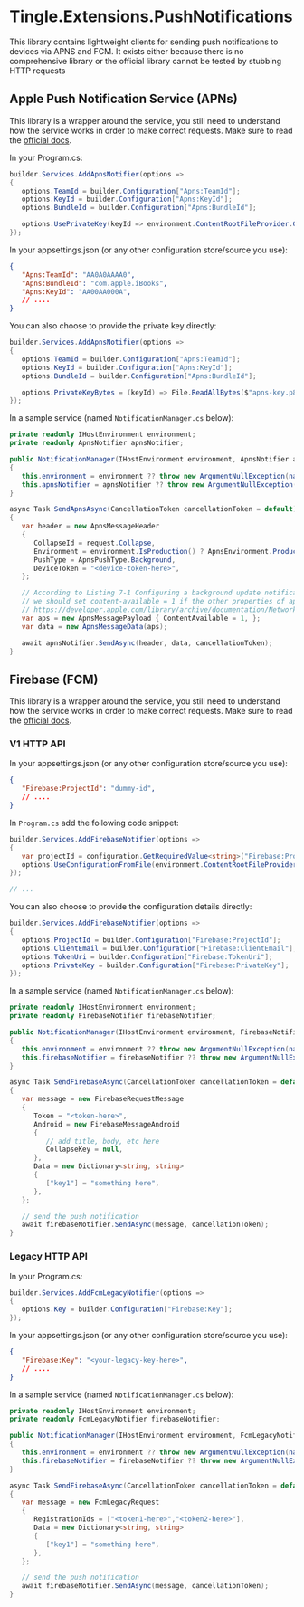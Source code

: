# Tingle.Extensions.PushNotifications

This library contains lightweight clients for sending push notifications to devices via APNS and FCM. It exists either because there is no comprehensive library or the official library cannot be tested by stubbing HTTP requests

## Apple Push Notification Service (APNs)

This library is a wrapper around the service, you still need to understand how the service works in order to make correct requests. Make sure to read the [official docs](https://developer.apple.com/documentation/usernotifications/setting_up_a_remote_notification_server).

In your Program.cs:

```cs
builder.Services.AddApnsNotifier(options =>
{
   options.TeamId = builder.Configuration["Apns:TeamId"];
   options.KeyId = builder.Configuration["Apns:KeyId"];
   options.BundleId = builder.Configuration["Apns:BundleId"];

   options.UsePrivateKey(keyId => environment.ContentRootFileProvider.GetFileInfo($"AuthKey_{keyId}.p8"));
});
```

In your appsettings.json (or any other configuration store/source you use):

```json
{
   "Apns:TeamId": "AA0A0AAAA0",
   "Apns:BundleId": "com.apple.iBooks",
   "Apns:KeyId": "AA00AA000A",
   // ....
}
```

You can also choose to provide the private key directly:

```cs
builder.Services.AddApnsNotifier(options =>
{
   options.TeamId = builder.Configuration["Apns:TeamId"];
   options.KeyId = builder.Configuration["Apns:KeyId"];
   options.BundleId = builder.Configuration["Apns:BundleId"];

   options.PrivateKeyBytes = (keyId) => File.ReadAllBytes($"apns-key.p8");
});
```

In a sample service (named `NotificationManager.cs` below):

```cs
private readonly IHostEnvironment environment;
private readonly ApnsNotifier apnsNotifier;

public NotificationManager(IHostEnvironment environment, ApnsNotifier apnsNotifier)
{
   this.environment = environment ?? throw new ArgumentNullException(nameof(environment));
   this.apnsNotifier = apnsNotifier ?? throw new ArgumentNullException(nameof(apnsNotifier));
}

async Task SendApnsAsync(CancellationToken cancellationToken = default)
{
   var header = new ApnsMessageHeader
   {
      CollapseId = request.Collapse,
      Environment = environment.IsProduction() ? ApnsEnvironment.Production : ApnsEnvironment.Development,
      PushType = ApnsPushType.Background,
      DeviceToken = "<device-token-here>",
   };

   // According to Listing 7-1 Configuring a background update notification,
   // we should set content-available = 1 if the other properties of aps are not set.
   // https://developer.apple.com/library/archive/documentation/NetworkingInternet/Conceptual/RemoteNotificationsPG/CreatingtheNotificationPayload.html
   var aps = new ApnsMessagePayload { ContentAvailable = 1, };
   var data = new ApnsMessageData(aps);

   await apnsNotifier.SendAsync(header, data, cancellationToken);
}

```

## Firebase (FCM)

This library is a wrapper around the service, you still need to understand how the service works in order to make correct requests. Make sure to read the [official docs](https://firebase.google.com/docs/cloud-messaging).

### V1 HTTP API

In your appsettings.json (or any other configuration store/source you use):

```json
{
   "Firebase:ProjectId": "dummy-id",
   // ....
}
```

In `Program.cs` add the following code snippet:

```cs
builder.Services.AddFirebaseNotifier(options =>
{
   var projectId = configuration.GetRequiredValue<string>("Firebase:ProjectId");
   options.UseConfigurationFromFile(environment.ContentRootFileProvider.GetFileInfo($"{projectId}.json"));
});

// ...
```

You can also choose to provide the configuration details directly:

```cs
builder.Services.AddFirebaseNotifier(options =>
{
   options.ProjectId = builder.Configuration["Firebase:ProjectId"];
   options.ClientEmail = builder.Configuration["Firebase:ClientEmail"];
   options.TokenUri = builder.Configuration["Firebase:TokenUri"];
   options.PrivateKey = builder.Configuration["Firebase:PrivateKey"];
});
```

In a sample service (named `NotificationManager.cs` below):

```cs
private readonly IHostEnvironment environment;
private readonly FirebaseNotifier firebaseNotifier;

public NotificationManager(IHostEnvironment environment, FirebaseNotifier firebaseNotifier)
{
   this.environment = environment ?? throw new ArgumentNullException(nameof(environment));
   this.firebaseNotifier = firebaseNotifier ?? throw new ArgumentNullException(nameof(firebaseNotifier));
}

async Task SendFirebaseAsync(CancellationToken cancellationToken = default)
{
   var message = new FirebaseRequestMessage
   {
      Token = "<token-here>",
      Android = new FirebaseMessageAndroid
      {
         // add title, body, etc here
         CollapseKey = null,
      },
      Data = new Dictionary<string, string>
      {
         ["key1"] = "something here",
      },
   };

   // send the push notification
   await firebaseNotifier.SendAsync(message, cancellationToken);
}
```

### Legacy HTTP API

In your Program.cs:

```cs
builder.Services.AddFcmLegacyNotifier(options =>
{
   options.Key = builder.Configuration["Firebase:Key"];
});
```

In your appsettings.json (or any other configuration store/source you use):

```json
{
   "Firebase:Key": "<your-legacy-key-here>",
   // ....
}
```

In a sample service (named `NotificationManager.cs` below):

```cs
private readonly IHostEnvironment environment;
private readonly FcmLegacyNotifier firebaseNotifier;

public NotificationManager(IHostEnvironment environment, FcmLegacyNotifier firebaseNotifier)
{
   this.environment = environment ?? throw new ArgumentNullException(nameof(environment));
   this.firebaseNotifier = firebaseNotifier ?? throw new ArgumentNullException(nameof(firebaseNotifier));
}

async Task SendFirebaseAsync(CancellationToken cancellationToken = default)
{
   var message = new FcmLegacyRequest
   {
      RegistrationIds = ["<token1-here>","<token2-here>"],
      Data = new Dictionary<string, string>
      {
         ["key1"] = "something here",
      },
   };

   // send the push notification
   await firebaseNotifier.SendAsync(message, cancellationToken);
}
```

